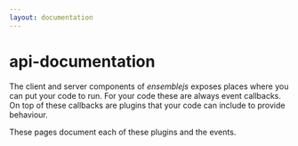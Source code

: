 ```yaml
---
layout: documentation
---
```

# api-documentation

The client and server components of *ensemblejs* exposes places where you can put your code to run. For your code these are always event callbacks. On top of these callbacks are plugins that your code can include to provide  behaviour.

These pages document each of these plugins and the events.